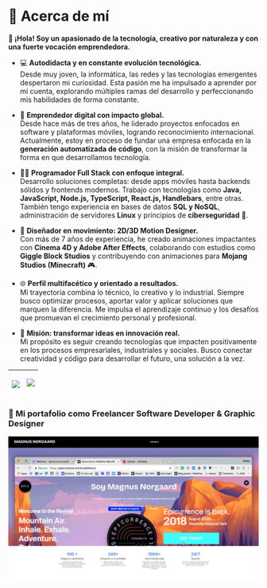 # 🙌 Acerca de mí

**👋 ¡Hola! Soy un apasionado de la tecnología, creativo por naturaleza y con una fuerte vocación emprendedora.**

- 💻 **Autodidacta y en constante evolución tecnológica.**  
Desde muy joven, la informática, las redes y las tecnologías emergentes despertaron mi curiosidad. Esta pasión me ha impulsado a aprender por mi cuenta, explorando múltiples ramas del desarrollo y perfeccionando mis habilidades de forma constante.

- 🚀 **Emprendedor digital con impacto global.**  
Desde hace más de tres años, he liderado proyectos enfocados en software y plataformas móviles, logrando reconocimiento internacional. Actualmente, estoy en proceso de fundar una empresa enfocada en la **generación automatizada de código**, con la misión de transformar la forma en que desarrollamos tecnología.

- 👨‍💻 **Programador Full Stack con enfoque integral.**  
Desarrollo soluciones completas: desde apps móviles hasta backends sólidos y frontends modernos. Trabajo con tecnologías como **Java, JavaScript, Node.js, TypeScript, React.js, Handlebars**, entre otras. También tengo experiencia en bases de datos **SQL y NoSQL**, administración de servidores **Linux** y principios de **ciberseguridad** 🔐.

- 🎨 **Diseñador en movimiento: 2D/3D Motion Designer.**  
Con más de 7 años de experiencia, he creado animaciones impactantes con **Cinema 4D y Adobe After Effects**, colaborando con estudios como **Giggle Block Studios** y contribuyendo con animaciones para **Mojang Studios (Minecraft)** 🎮.

- 🌐 **Perfil multifacético y orientado a resultados.**  
Mi trayectoria combina lo técnico, lo creativo y lo industrial. Siempre busco optimizar procesos, aportar valor y aplicar soluciones que marquen la diferencia. Me impulsa el aprendizaje continuo y los desafíos que promuevan el crecimiento personal y profesional.

- 🎯 **Misión: transformar ideas en innovación real.**  
Mi propósito es seguir creando tecnologías que impacten positivamente en los procesos empresariales, industriales y sociales. Busco conectar creatividad y código para desarrollar el futuro, una solución a la vez.

| <img align="center" src="https://github-readme-stats.vercel.app/api/top-langs?username=MGNG13&theme=light&show_icons=true" /> | <p align="center"><img src="https://skillicons.dev/icons?i=ae,ps,pr,figma,blender,linux,apple,arch,debian,mint,windows,unity,unreal,sublime,vscode,visualstudio,androidstudio,idea,atom,flask,django,express,fastapi,react,electron,wordpress,rust,cpp,cs,css,html,js,ts,npm,nodejs,php,java,gradle,kotlin,python,tensorflow,bash,flutter,dart,sqlite,mongodb,mysql,nginx,docker,firebase,gcp&perline=15&theme=light" /></p> |
| ----- | ----- |

### 🌟 Mi portafolio como Freelancer Software Developer & Graphic Designer
<a href="https://mgng13.github.io/MiPortafolio/" target="_blank" rel="noopener noreferrer"><img src="https://raw.githubusercontent.com/MGNG13/MGNG13/main/portafolio.jpg" alt="miportafolio"/></a>
